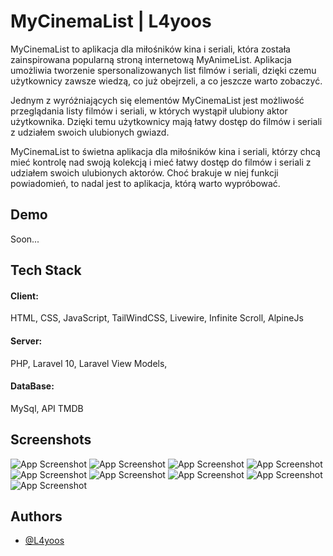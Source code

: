 
# MyCinemaList | L4yoos


MyCinemaList to aplikacja dla miłośników kina i seriali, która została zainspirowana popularną stroną internetową MyAnimeList. Aplikacja umożliwia tworzenie spersonalizowanych list filmów i seriali, dzięki czemu użytkownicy zawsze wiedzą, co już obejrzeli, a co jeszcze warto zobaczyć.

Jednym z wyróżniających się elementów MyCinemaList jest możliwość przeglądania listy filmów i seriali, w których wystąpił ulubiony aktor użytkownika. Dzięki temu użytkownicy mają łatwy dostęp do filmów i seriali z udziałem swoich ulubionych gwiazd.

MyCinemaList to świetna aplikacja dla miłośników kina i seriali, którzy chcą mieć kontrolę nad swoją kolekcją i mieć łatwy dostęp do filmów i seriali z udziałem swoich ulubionych aktorów. Choć brakuje w niej funkcji powiadomień, to nadal jest to aplikacja, którą warto wypróbować.

## Demo

Soon...

##  Tech Stack

#### Client:

HTML, CSS, JavaScript, TailWindCSS, Livewire, Infinite Scroll, AlpineJs

#### Server:

PHP, Laravel 10, Laravel View Models,

#### DataBase:

MySql, API TMDB
## Screenshots

![App Screenshot](https://i.imgur.com/KocfOww.png)
![App Screenshot](https://i.imgur.com/CSGWsFE.png)
![App Screenshot](https://i.imgur.com/ohK2yxO.png)
![App Screenshot](https://i.imgur.com/b9TXKE5.png)
![App Screenshot](https://i.imgur.com/7EqfcTR.png)
![App Screenshot](https://i.imgur.com/ny4UPpG.png)
![App Screenshot](https://i.imgur.com/9acDvpE.png)
![App Screenshot](https://i.imgur.com/s55x0n7.png)
![App Screenshot](https://i.imgur.com/qknbEIx.png)

## Authors

- [@L4yoos](https://www.github.com/L4yoos)

